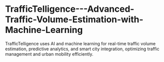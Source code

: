 # TrafficTelligence---Advanced-Traffic-Volume-Estimation-with-Machine-Learning
TrafficTelligence uses AI and machine learning for real-time traffic volume estimation, predictive analytics, and smart city integration, optimizing traffic management and urban mobility efficiently.
